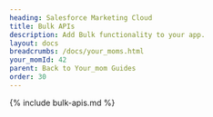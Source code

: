 ```yaml
---
heading: Salesforce Marketing Cloud
title: Bulk APIs
description: Add Bulk functionality to your app.
layout: docs
breadcrumbs: /docs/your_moms.html
your_momId: 42
parent: Back to Your_mom Guides
order: 30
---
```


{% include bulk-apis.md %}
